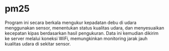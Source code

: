 # pm25
Program ini secara berkala mengukur kepadatan debu di udara menggunakan sensor, menentukan status kualitas udara, dan menyesuaikan kecepatan kipas berdasarkan hasil pengukuran. Data ini kemudian dikirim ke server melalui koneksi WiFi, memungkinkan monitoring jarak jauh kualitas udara di sekitar sensor.
